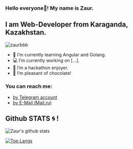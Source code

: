### Hello everyone👋! My name is Zaur.
## I am Web-Developer from Karaganda, Kazakhstan.

<p align="left"> <img src="https://komarev.com/ghpvc/?username=zaurbbb&label=Profile%20views&color=0e75b6&style=flat" alt="zaurbbb" /> </p>

- 🌱 I’m currently learning Angular and Golang.
- 💻 I’m currently working on [...].
- 🧿 I’m a hackathon enjoyer.
- 🍭 I’m pleasant of chocolate!

### You can reach me:
- <a href="https://t.me/lagmazavr" target="_blank">by Telegram account</a>
- <a href="mailto:zaurberdibekov@mail.ru" target="_blank">by E-Mail (Mail.ru)</a>


## Github STATS :cyclone: !

![Zaur's github stats](https://github-readme-stats.vercel.app/api?username=zaurbbb&show_icons=true&theme=algolia)

[![Top Langs](https://github-readme-stats.vercel.app/api/top-langs/?username=zaurbbb&layout=compact&theme=algolia)](https://github.com/anuraghazra/github-readme-stats)

